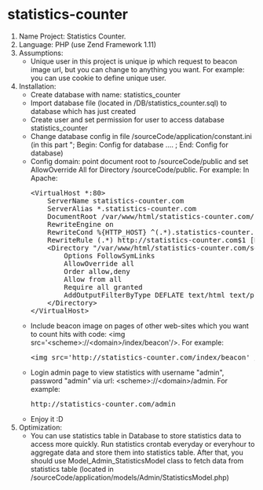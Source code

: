 # statistics-counter
<ol>
    <li>Name Project: Statistics Counter.</li>
    <li>Language: PHP (use Zend Framework 1.11)</li>
    <li>Assumptions:
        <ul>
            <li>Unique user in this project is unique ip which request to beacon image url, but you can change to anything you want. For example: you can use cookie to define unique user.</li>
        </ul>
    </li>
    <li>Installation:
        <ul>
            <li>Create database with name: statistics_counter</li>
            <li>Import database file (located in /DB/statistics_counter.sql) to database which has just created</li>
            <li>Create user and set permission for user to access database statistics_counter</li>
            <li>Change database config in file /sourceCode/application/constant.ini (in this part "; Begin: Config for database .... ; End: Config for database)</li>
            <li>Config domain: point document root to /sourceCode/public and set AllowOverride All for Directory /sourceCode/public.
            For example: In Apache:
<pre>
&lt;VirtualHost *:80&gt;
    ServerName statistics-counter.com
    ServerAlias *.statistics-counter.com
    DocumentRoot /var/www/html/statistics-counter.com/sourceCode/public
    RewriteEngine on
    RewriteCond %{HTTP_HOST} ^(.*).statistics-counter.com
    RewriteRule (.*) http://statistics-counter.com$1 [R=301,L]
    &lt;Directory "/var/www/html/statistics-counter.com/sourceCode/public"&gt;
        Options FollowSymLinks
        AllowOverride all
        Order allow,deny
        Allow from all
        Require all granted
        AddOutputFilterByType DEFLATE text/html text/plain text/xml text/css text/javascript application/javascript
    &lt;/Directory&gt;
&lt;/VirtualHost&gt;
</pre>
            </li>
            <li>Include beacon image on pages of other web-sites which you want to count hits with code: &lt;img src='&lt;scheme&gt;://&lt;domain&gt;/index/beacon'/&gt;. For example: 
            <pre>&lt;img src='http://statistics-counter.com/index/beacon' /&gt;</pre></li>
            <li>Login admin page to view statistics with username "admin", password "admin" via url: &lt;scheme&gt;://&lt;domain&gt;/admin. For example: 
            <pre>http://statistics-counter.com/admin</pre></li>
            <li>Enjoy it :D</li>
        </ul>
    </li>
    <li>Optimization:
        <ul>
            <li>You can use statistics table in Database to store statistics data to access more quickly. Run statistics crontab everyday or everyhour to aggregate data and store them into statistics table. After that, you should use Model_Admin_StatisticsModel class to fetch data from statistics table (located in /sourceCode/application/models/Admin/StatisticsModel.php)</li>
        </ul>
    </li>
</ol>
